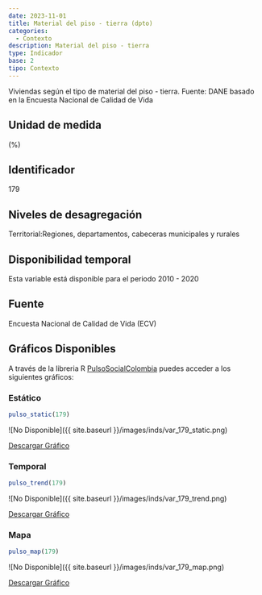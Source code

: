 ```yaml
---
date: 2023-11-01
title: Material del piso - tierra (dpto)
categories:
  - Contexto
description: Material del piso - tierra
type: Indicador
base: 2
tipo: Contexto
--- 
```


Viviendas según el tipo de material del piso - tierra.
Fuente: DANE basado en la Encuesta Nacional de Calidad de Vida

## Unidad de medida
(%)

## Identificador
179

## Niveles de desagregación
Territorial:Regiones, departamentos, cabeceras municipales y rurales

## Disponibilidad temporal
Esta variable está disponible para el periodo 2010 - 2020

## Fuente
Encuesta Nacional de Calidad de Vida (ECV)

## Gráficos Disponibles

A través de la libreria R [PulsoSocialColombia](https://github.com/pulsosocialcolombia/PulsoSocialColombia) puedes acceder a los siguientes gráficos:

### Estático

``` R
pulso_static(179)
```

![No Disponible]({{ site.baseurl }}/images/inds/var_179_static.png)

<a href='{{ site.baseurl }}/images/inds/var_179_static.png'>Descargar Gráfico</a>

### Temporal

``` R
pulso_trend(179)
```

![No Disponible]({{ site.baseurl }}/images/inds/var_179_trend.png)

<a href='{{ site.baseurl }}/images/inds/var_179_trend.png'>Descargar Gráfico</a>

### Mapa

``` R
pulso_map(179)
```

![No Disponible]({{ site.baseurl }}/images/inds/var_179_map.png)

<a href='{{ site.baseurl }}/images/inds/var_179_map.png'>Descargar Gráfico</a>